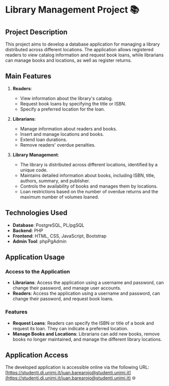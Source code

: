 # Library Management Project 📚

## Project Description
This project aims to develop a database application for managing a library distributed across different locations. The application allows registered readers to view catalog information and request book loans, while librarians can manage books and locations, as well as register returns.

## Main Features
1. **Readers**:
   - View information about the library's catalog.
   - Request book loans by specifying the title or ISBN.
   - Specify a preferred location for the loan.

2. **Librarians**:
   - Manage information about readers and books.
   - Insert and manage locations and books.
   - Extend loan durations.
   - Remove readers' overdue penalties.

3. **Library Management**:
   - The library is distributed across different locations, identified by a unique code.
   - Maintains detailed information about books, including ISBN, title, authors, summary, and publisher.
   - Controls the availability of books and manages them by locations.
   - Loan restrictions based on the number of overdue returns and the maximum number of volumes loaned.

## Technologies Used
- **Database**: PostgreSQL, PL/pgSQL
- **Backend**: PHP
- **Frontend**: HTML, CSS, JavaScript, Bootstrap
- **Admin Tool**: phpPgAdmin

## Application Usage
### Access to the Application
- **Librarians**: Access the application using a username and password, can change their password, and manage user accounts.
- **Readers**: Access the application using a username and password, can change their password, and request book loans.

### Features
- **Request Loans**: Readers can specify the ISBN or title of a book and request its loan. They can indicate a preferred location.
- **Manage Books and Locations**: Librarians can add new books, remove books no longer maintained, and manage the different library locations.

## Application Access
The developed application is accessible online via the following URL:
[https://studenti.di.unimi.it/juan.barearojo@studenti.unimi.it](https://studenti.di.unimi.it/juan.barearojo@studenti.unimi.it) 🌐

